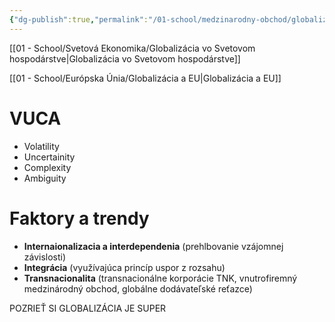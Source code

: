 ```yaml
---
{"dg-publish":true,"permalink":"/01-school/medzinarodny-obchod/globalizacia-v-ramci-medzinardneho-podnikania/","tags":["year2","winterSemester","uniMO"]}
---
```


[[01 - School/Svetová Ekonomika/Globalizácia vo Svetovom hospodárstve\|Globalizácia vo Svetovom hospodárstve]]

[[01 - School/Európska Únia/Globalizácia a EU\|Globalizácia a EU]]

# VUCA
- Volatility
- Uncertainity
- Complexity
- Ambiguity

# Faktory a trendy
- **Internaionalizacia a interdependenia** (prehlbovanie vzájomnej závislosti)
- **Integrácia** (využívajúca princíp uspor z rozsahu)
- **Transnacionalita** (transnacionálne korporácie TNK, vnutrofiremný medzinárodný obchod, globálne dodávateľské reťazce)

POZRIEŤ SI GLOBALIZÁCIA JE SUPER